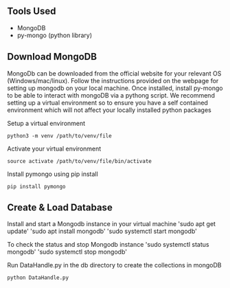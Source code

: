 ## Tools Used

* MongoDB
* py-mongo (python library)

## Download MongoDB 
MongoDb can be downloaded from the official website for your relevant OS (Windows/mac/linux). Follow the instructions provided on the webpage for setting up mongodb on your local machine. Once installed, install py-mongo to be able to interact with mongoDB via a pythong script.
We recommend setting up a virtual environment so to ensure you have a self contained environment which will not affect your locally installed python packages

Setup a virtual environment

`python3 -m venv /path/to/venv/file`

Activate your virtual environment

`source activate /path/to/venv/file/bin/activate`

Install pymongo using pip install

`pip install pymongo`

## Create & Load Database
Install and start a Mongodb instance in your virtual machine
'sudo apt get update'
'sudo apt install mongodb'
'sudo systemctl start mongodb'

To check the status and stop Mongodb instance
'sudo systemctl status mongodb'
'sudo systemctl stop mongodb'

Run DataHandle.py in the db directory to create the collections in mongoDB

`python DataHandle.py`
